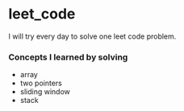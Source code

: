 # leet_code
I will try every day to solve one leet code problem.

### Concepts I learned by solving
* array
* two pointers
* sliding window
* stack
